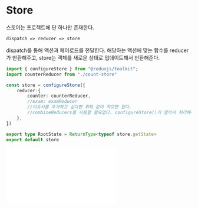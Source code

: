 # Store

스토어는 프로젝트에 단 하나만 존재한다.

`dispatch => reducer => store`

dispatch를 통해 액션과 페이로드를 전달한다. 해당하는 액션에 맞는 함수를 reducer가 반환해주고, store는 객체를 새로운 상태로 업데이트해서 반환해준다.

```ts
import { configureStore } from "@reduxjs/toolkit";
import counterReducer from "./count-store"

const store = configureStore({
    reducer:{
        counter: counterReducer,
		//exam: examReducer
		//리듀서를 추가하고 싶다면 위와 같이 적으면 된다.
		//combineReducers를 사용할 필요없다. configureStore()가 알아서 처리해주기 때문
    },
})

export type RootState = ReturnType<typeof store.getState>
export default store
```


![createSlice](Redux/createSlice.md#createSlice)